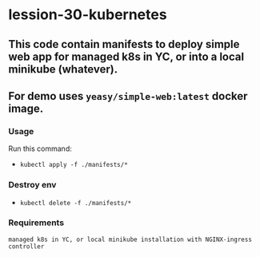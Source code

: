 # lession-30-kubernetes

## This code contain manifests to deploy simple web app for managed k8s in YC, or into a local minikube (whatever).

## For demo uses `yeasy/simple-web:latest` docker image.

### Usage

Run this command:

- `kubectl apply -f ./manifests/*`

### Destroy env

- `kubectl delete -f ./manifests/*`

### Requirements

`managed k8s in YC, or local minikube installation with NGINX-ingress controller`

